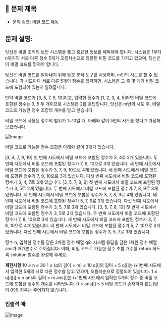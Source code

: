 ## 📌 문제 제목
- 문제 링크: [비밀 코드 해독](https://school.programmers.co.kr/learn/courses/30/lessons/388352?language=java)

## **문제 설명:**

당신은 비밀 조직의 보안 시스템을 뚫고 중요한 정보를 해독해야 합니다. 시스템은 1부터 n까지의 서로 다른 정수 5개가 오름차순으로 정렬된 비밀 코드를 가지고 있으며, 당신은 이 비밀 코드를 맞혀야 합니다.

당신은 비밀 코드를 알아내기 위해 암호 분석 도구를 사용하며, m번의 시도를 할 수 있습니다. 각 시도마다 서로 다른 5개의 정수를 입력하면, 시스템은 그 중 몇 개가 비밀 코드에 포함되어 있는지 알려줍니다.

만약 비밀 코드가 [3, 5, 7, 9, 10]이고, 입력한 정수가 [1, 2, 3, 4, 5]라면 비밀 코드에 포함된 정수는 3, 5 두 개이므로 시스템은 2를 응답합니다.
당신은 m번의 시도 후, 비밀 코드로 가능한 정수 조합의 개수를 알고 싶습니다.

비밀 코드에 사용된 정수의 범위가 1~10일 때, 아래와 같이 5번의 시도를 했다고 가정해 보겠습니다.

![Image](https://github.com/user-attachments/assets/ea07ec41-d227-46fc-8a21-010adabddc9c)

비밀 코드로 가능한 정수 조합은 아래와 같이 3개가 있습니다.

[3, 4, 7, 9, 10]
첫 번째 시도에서 비밀 코드에 포함된 정수가 3, 4로 2개 있습니다.
두 번째 시도에서 비밀 코드에 포함된 정수가 7, 9, 10으로 3개 있습니다.
세 번째 시도에서 비밀 코드에 포함된 정수가 3, 7, 9, 10으로 4개 있습니다.
네 번째 시도에서 비밀 코드에 포함된 정수가 7, 9, 10으로 3개 있습니다.
다섯 번째 시도에서 비밀 코드에 포함된 정수가 3, 4, 7로 3개 있습니다.
[3, 5, 7, 8, 9]
첫 번째 시도에서 비밀 코드에 포함된 정수가 3, 5로 2개 있습니다.
두 번째 시도에서 비밀 코드에 포함된 정수가 7, 8, 9로 3개 있습니다.
세 번째 시도에서 비밀 코드에 포함된 정수가 3, 7, 8, 9로 4개 있습니다.
네 번째 시도에서 비밀 코드에 포함된 정수가 5, 7, 9로 3개 있습니다.
다섯 번째 시도에서 비밀 코드에 포함된 정수가 3, 5, 7로 3개 있습니다.
[3, 5, 7, 8, 10]
첫 번째 시도에서 비밀 코드에 포함된 정수가 3, 5로 2개 있습니다.
두 번째 시도에서 비밀 코드에 포함된 정수가 7, 8, 10으로 3개 있습니다.
세 번째 시도에서 비밀 코드에 포함된 정수가 3, 7, 8, 10으로 4개 있습니다.
네 번째 시도에서 비밀 코드에 포함된 정수가 5, 7, 10으로 3개 있습니다.
다섯 번째 시도에서 비밀 코드에 포함된 정수가 3, 5, 7로 3개 있습니다.


정수 n, 입력한 정수를 담은 2차원 정수 배열 q와 시스템 응답을 담은 1차원 정수 배열 ans가 매개변수로 주어집니다. 이때, 비밀 코드로 가능한 정수 조합 개수를 return 하도록 solution 함수를 완성해 주세요.

**제한사항**
10 ≤ n ≤ 30
1 ≤ (q의 길이 = m) ≤ 10
q[i]의 길이 = 5
q[i]는 i+1번째 시도에서 입력한 5개의 서로 다른 정수를 담고 있으며, 오름차순으로 정렬되어 있습니다.
1 ≤ q[i][j] ≤ n
ans의 길이 = m
ans[i]는 i+1번째 시도에서 입력한 5개의 정수 중 비밀 코드에 포함된 정수의 개수를 나타냅니다.
0 ≤ ans[i] ≤ 5
비밀 코드가 존재하지 않는(답이 0인) 경우는 주어지지 않습니다.

### **입출력 예:**

![Image](https://github.com/user-attachments/assets/eff34861-5373-45f5-a961-b1b943dcc2fb)
